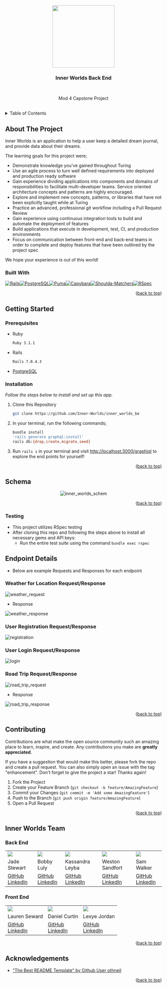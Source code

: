 <a name="readme-top"></a>

<!-- PROJECT LOGO -->
<br />
<div align="center">
    <img src="https://user-images.githubusercontent.com/116703107/239712974-64aaeb60-037c-4879-a723-93eea5a59b60.png" height="200">
<br>
  <h3 align="center"> Inner Worlds Back End </h3>
<br>
  <p align="center">
    Mod 4 Capstone Project
    <br />
  </p>
</div>
<br>


<!-- TABLE OF CONTENTS -->
<details>
  <summary>Table of Contents</summary>
  <ol>
    <li>
      <a href="#about-the-project">About The Project</a>
      <ul>
        <li><a href="#built-with">Built With</a></li>
      </ul>
    </li>
    <li>
      <a href="#getting-started">Getting Started</a>
      <ul>
        <li><a href="#prerequisites">Prerequisites</a></li>
        <li><a href="#installation">Installation</a></li>
      </ul>
    </li>
    <li><a href="#schema">Inner Worlds Schema</a></li>
    <ul>
        <li><a href="#testing">Testing</a></li>
    </ul>
    <li><a href="#endpoint">Endpoint Details</a></li>
    <li><a href="#contributing">Contributing</a></li>
    <li><a href="#inner">Inner Worlds Team</a></li>
    <li><a href="#acknowledgements">Acknowlegdements</a></li>
  </ol>
</details>


## About The Project

Inner Worlds is an application to help a user keep a detailed dream journal, and provide data about their dreams.

The learning goals for this project were;

* Demonstrate knowledge you’ve gained throughout Turing
* Use an agile process to turn well defined requirements into deployed and production ready software
* Gain experience dividing applications into components and domains of responsibilities to facilitate multi-developer teams. Service oriented architecture concepts and patterns are highly encouraged.
* Explore and implement new concepts, patterns, or libraries that have not been explicitly taught while at Turing
* Practice an advanced, professional git workflow including a Pull Request Review
* Gain experience using continuous integration tools to build and automate the deployment of features
* Build applications that execute in development, test, CI, and production environments
* Focus on communication between front-end and back-end teams in order to complete and deploy features that have been outlined by the project spec

We hope your experience is out of this world!


### Built With

[![Rails]][Rails-url][![PostgreSQL]][PostgreSQL-url][![Puma]][Puma-url][![Capybara]][Capybara-url][![Shoulda-Matchers]][Shoulda-Matchers-url][![RSpec]][RSpec-url]


<p align="right">(<a href="#readme-top">back to top</a>)</p>


## Getting Started
<!-- can change this later or add more detail -->
### Prerequisites

* Ruby
  ```sh
  Ruby 3.1.1
  ```

* Rails
  ```sh
  Rails 7.0.4.3
  ```
* [PostgreSQL](https://www.postgresql.org/download/)

### Installation

_Follow the steps below to install and set up this app._

1. Clone this Repository
   ```sh
   git clone https://github.com/Inner-Worlds/inner_worlds_be
   ```
2. In your terminal, run the following commands;
    ```sh
    bundle install
    'rails generate graphql:install'
    rails db:{drop,create,migrate,seed}
    ```
3. Run `rails s` in your terminal and visit [http://localhost:3000/graphiql](http://localhost:3000/graphiql) to explore the end points for yourself!


<p align="right">(<a href="#readme-top">back to top</a>)</p>


<!-- USAGE EXAMPLES -->
## Schema

<div align="center">

  ![inner_worlds_schem](https://user-images.githubusercontent.com/116703107/239712049-e4f90a24-86d8-4556-98bc-e8bea0ea2855.png)
</div>


<p align="right">(<a href="#readme-top">back to top</a>)</p>


<!-- Testing -->
### Testing

* This project utilizes RSpec testing
* After cloning this repo and following the steps above to install all necessary gems and API keys:
  * Run the entire test suite using the command `bundle exec rspec`


<!-- JSON Contract -->
## Endpoint Details
* Below are example Requests and Responses for each endpoint

### Weather for Location Request/Response
![weather_request](https://user-images.githubusercontent.com/116703107/234476140-b0750f71-6b2a-4ee5-83f6-4200d90bc7d9.png)

* Response

![weather_response](https://user-images.githubusercontent.com/116703107/234476434-5c473fe1-f8a2-47ea-81cf-ae7365e252b2.png)

### User Registration Request/Response
![registration](https://user-images.githubusercontent.com/116703107/234477540-1e9ef340-f129-4061-a125-453ab20a5dcc.png)

### User Login Request/Response
![login](https://user-images.githubusercontent.com/116703107/234477634-099538e5-85c3-4b22-ab18-19ff96700b14.png)

### Road Trip Request/Response
![road_trip_request](https://user-images.githubusercontent.com/116703107/234477729-5cd68dc5-70cd-4d46-ab9c-4b5029145814.png)

* Response

![road_trip_response](https://user-images.githubusercontent.com/116703107/234477841-80693e8d-2c1d-4128-a602-7491d23d2160.png)


<p align="right">(<a href="#readme-top">back to top</a>)</p>


<!-- CONTRIBUTING -->
## Contributing

Contributions are what make the open source community such an amazing place to learn, inspire, and create. Any contributions you make are **greatly appreciated**.

If you have a suggestion that would make this better, please fork the repo and create a pull request. You can also simply open an issue with the tag "enhancement".
Don't forget to give the project a star! Thanks again!

1. Fork the Project
2. Create your Feature Branch (`git checkout -b feature/AmazingFeature`)
3. Commit your Changes (`git commit -m 'Add some AmazingFeature'`)
4. Push to the Branch (`git push origin feature/AmazingFeature`)
5. Open a Pull Request

<p align="right">(<a href="#readme-top">back to top</a>)</p>


<!-- CONTACT -->
## Inner Worlds Team

### Back End
<table>
  <tr>
    <td><img src="https://avatars.githubusercontent.com/jadekstewart3"></td>
    <td><img src="https://avatars.githubusercontent.com/Bobsters986"></td>
    <td><img src="https://avatars.githubusercontent.com/kassandraleyba"></td>
    <td><img src="https://avatars.githubusercontent.com/sandfortw"></td>
    <td><img src="https://avatars.githubusercontent.com/sgwalker327"></td>
  </tr>
  <tr>
    <td>Jade Stewart</td>
    <td>Bobby Luly</td>
    <td>Kassandra Leyba</td>
    <td>Weston Sandfort</td>
    <td>Sam Walker</td>
  </tr>
  <tr>
    <td>
      <a href="https://github.com/jadekstewart3">GitHub</a><br>
      <a href="https://www.linkedin.com/in/jadestewart-software-engineer/">LinkedIn</a>
    </td>
    <td>
      <a href="https://github.com/Bobsters986">GitHub</a><br>
      <a href="https://www.linkedin.com/in/bobbyy-luly-217653260/">LinkedIn</a>
    </td>
    <td>
      <a href="https://github.com/kassandraleyba">GitHub</a><br>
      <a href="https://www.linkedin.com/in/kassandra-leyba/">LinkedIn</a>
    </td>
    <td>
      <a href="https://github.com/sandfortw">GitHub</a><br>
      <a href="https://www.linkedin.com/in/westonsandfort/">LinkedIn</a>
    </td>
    <td>
      <a href="https://github.com/sgwalker327">GitHub</a><br>
      <a href="https://www.linkedin.com/in/sam-walker-95a49630/">LinkedIn</a>
    </td>
  </tr>
</table>

### Front End

<table>
  <tr>
    <td><img src="https://avatars.githubusercontent.com/LSeward0421"></td>
    <td><img src="https://avatars.githubusercontent.com/danielcurtin"></td>
    <td><img src="https://avatars.githubusercontent.com/Lexyful"></td>
  </tr>
  <tr>
    <td>Lauren Seward</td>
    <td>Daniel Curtin</td>
    <td>Lexye Jordan</td>
  </tr>
  <tr>
    <td>
      <a href="https://github.com/LSeward0421">GitHub</a><br>
      <a href="https://www.linkedin.com/in/l-seward/">LinkedIn</a>
    </td>
    <td>
      <a href="https://github.com/danielcurtin">GitHub</a><br>
      <a href="https://www.linkedin.com/in/daniel-curtin-39954a192/">LinkedIn</a>
    </td>
    <td>
      <a href="https://github.com/Lexyful">GitHub</a><br>
      <a href="https://www.linkedin.com/in/lexye-jordan-175879260/">LinkedIn</a>
    </td>
  </tr>
</table>

<p align="right">(<a href="#readme-top">back to top</a>)</p>


## Acknowledgements
* ["The Best README Template" by Github User othneil](https://github.com/othneildrew/Best-README-Template)

<p align="right">(<a href="#readme-top">back to top</a>)</p>

<!-- MARKDOWN LINKS & IMAGES -->
<!-- https://www.markdownguide.org/basic-syntax/#reference-style-links -->

[Bootstrap.com]: https://img.shields.io/badge/Bootstrap-563D7C?style=for-the-badge&logo=bootstrap&logoColor=white
[Bootstrap-url]: https://getbootstrap.com
[JQuery.com]: https://img.shields.io/badge/jQuery-0769AD?style=for-the-badge&logo=jquery&logoColor=white
[JQuery-url]: https://jquery.com 

[Rails]: https://img.shields.io/badge/-Ruby%20on%20Rails-CC0000?logo=ruby-on-rails&logoColor=white&style=for-the-badge
[Rails-url]: https://rubyonrails.org 

[Circle-CI]: https://img.shields.io/circleci/build/github/wise-app-team/wise-app-be/main
[Circle-url]: https://app.circleci.com/

[PostgreSQL]: https://img.shields.io/badge/-PostgreSQL-4169E1?logo=postgresql&logoColor=white&style=for-the-badge
[PostgreSQL-url]: https://www.postgresql.org/

[Puma]: https://img.shields.io/badge/-Puma-FFD43B?logo=puma&logoColor=black&style=for-the-badge
[Puma-url]: https://github.com/puma/puma

[Capybara]: https://img.shields.io/badge/-Capybara-FF7F50?logo=rubygems&logoColor=white&style=for-the-badge
[Capybara-url]: https://github.com/teamcapybara/capybara

[RSpec]: https://img.shields.io/badge/-RSpec-FF7F50?logo=rubygems&logoColor=white&style=for-the-badge
[RSpec-url]: https://github.com/rspec/rspec

[Faker]: https://img.shields.io/badge/-Faker-FF69B4?logo=rubygems&logoColor=white&style=for-the-badge
[Faker-url]: https://github.com/faker-ruby/faker

[Shoulda-Matchers]: https://img.shields.io/badge/-Shoulda%20Matchers-5B5B5B?logo=rubygems&logoColor=white&style=for-the-badge
[Shoulda-Matchers-url]: https://github.com/thoughtbot/shoulda-matchers

[Web-mock]: https://img.shields.io/badge/-WebMock-8B0000?logo=rubygems&logoColor=white&style=for-the-badge
[Web-mock-url]: https://github.com/bblimke/webmock
